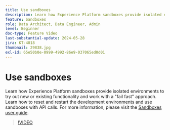 ```yaml
---
title: Use sandboxes
description: Learn how Experience Platform sandboxes provide isolated environments to try out new or existing functionality and work with a fail fast approach. Learn how to reset and restart the development environments and use sandboxes with API calls.
feature: Sandboxes
role: Data Architect, Data Engineer, Admin
level: Beginner
doc-type: Feature Video
last-substantial-update: 2024-05-28
jira: KT-4018
thumbnail: 29838.jpg
exl-id: 65e50b0e-0999-4992-86e9-037065ed0d01
---
```

# Use sandboxes

Learn how Experience Platform sandboxes provide isolated environments to try out new or existing functionality and work with a "fail fast" approach. Learn how to reset and restart the development environments and use sandboxes with API calls. For more information, please visit the [Sandboxes user guide](https://experienceleague.adobe.com/docs/experience-platform/sandbox/home.html).

>[!VIDEO](https://video.tv.adobe.com/v/29838/?learn=on)


